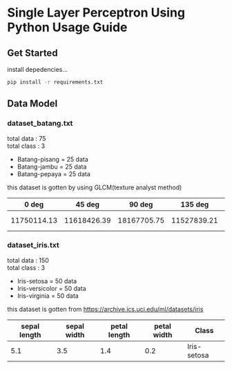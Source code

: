 # Single Layer Perceptron Using Python Usage Guide

## Get Started

install depedencies...

```bash
pip install -r requirements.txt
```

## Data Model

### dataset_batang.txt
total data : 75 <br />
total class : 3
- Batang-pisang = 25 data
- Batang-jambu = 25 data
- Batang-pepaya = 25 data

this dataset is gotten by using GLCM(texture analyst method)

0 deg | 45 deg | 90 deg | 135 deg | Class
----- | ------ | ------ | ------- | -----
11750114.13 | 11618426.39 | 18167705.75 | 11527839.21 | Batang-pepaya

### dataset_iris.txt
total data : 150 <br />
total class : 3
- Iris-setosa = 50 data
- Iris-versicolor = 50 data
- Iris-virginia = 50 data

this dataset is gotten from https://archive.ics.uci.edu/ml/datasets/iris

sepal length | sepal width | petal length | petal width | Class
------------ | ----------- | ------------ | ----------- | -----
5.1 | 3.5 | 1.4 | 0.2 | Iris-setosa

